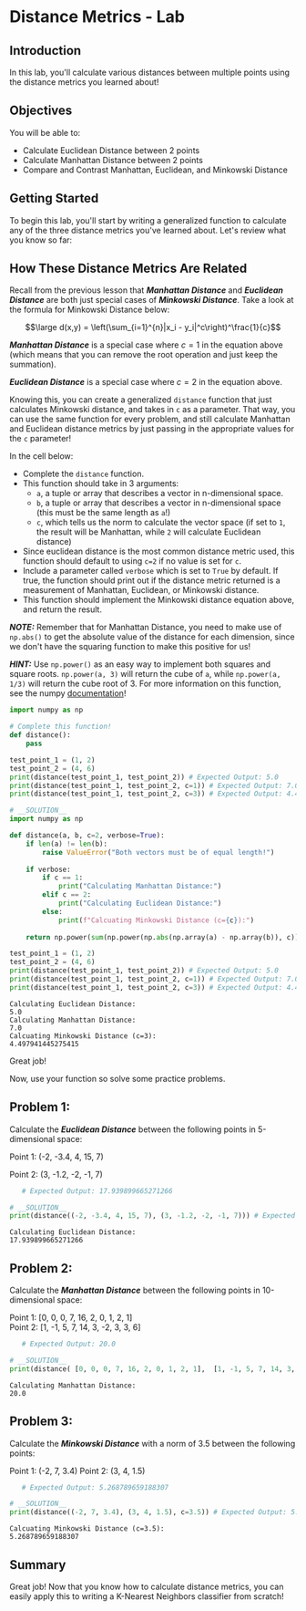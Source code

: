 
# Distance Metrics - Lab

## Introduction

In this lab, you'll calculate various distances between multiple points using the distance metrics you learned about!

## Objectives

You will be able to:

* Calculate Euclidean Distance between 2 points
* Calculate Manhattan Distance between 2 points
* Compare and Contrast Manhattan, Euclidean, and Minkowski Distance

## Getting Started

To begin this lab, you'll start by writing a generalized function to calculate any of the three distance metrics you've learned about. Let's review what you know so far:

## How These Distance Metrics Are Related

Recall from the previous lesson that **_Manhattan Distance_** and **_Euclidean Distance_** are both just special cases of **_Minkowski Distance_**. Take a look at the formula for Minkowski Distance below:

$$\large d(x,y) = \left(\sum_{i=1}^{n}|x_i - y_i|^c\right)^\frac{1}{c}$$  

**_Manhattan Distance_** is a special case where $c=1$ in the equation above (which means that you can remove the root operation and just keep the summation).  

**_Euclidean Distance_** is a special case where $c=2$ in the equation above.

Knowing this, you can create a generalized `distance` function that just calculates Minkowski distance, and takes in `c` as a parameter. That way, you can use the same function for every problem, and still calculate Manhattan and Euclidean distance metrics by just passing in the appropriate values for the `c` parameter!

In the cell below:

* Complete the `distance` function. 
* This function should take in 3 arguments:
    * `a`, a tuple or array that describes a vector in n-dimensional space. 
    * `b`, a tuple or array that describes a vector in n-dimensional space (this must be the same length as `a`!)
    * `c`, which tells us the norm to calculate the vector space (if set to `1`, the result will be Manhattan, while `2` will calculate Euclidean distance)
* Since euclidean distance is the most common distance metric used, this function should default to using `c=2` if no value is set for `c`.
* Include a parameter called `verbose` which is set to `True` by default. If true, the function should print out if the distance metric returned is a measurement of Manhattan, Euclidean, or Minkowski distance.  
* This function should implement the Minkowski distance equation above, and return the result. 

**_NOTE:_**  Remember that for Manhattan Distance, you need to make use of `np.abs()` to get the absolute value of the distance for each dimension, since we don't have the squaring function to make this positive for us!

**_HINT:_** Use `np.power()` as an easy way to implement both squares and square roots. `np.power(a, 3)` will return the cube of `a`, while `np.power(a, 1/3)` will return the cube root of 3. For more information on this function, see the numpy [documentation](https://docs.scipy.org/doc/numpy-1.15.1/reference/generated/numpy.power.html)!


```python
import numpy as np

# Complete this function! 
def distance():
    pass

test_point_1 = (1, 2)
test_point_2 = (4, 6)
print(distance(test_point_1, test_point_2)) # Expected Output: 5.0
print(distance(test_point_1, test_point_2, c=1)) # Expected Output: 7.0
print(distance(test_point_1, test_point_2, c=3)) # Expected Output: 4.497941445275415
```


```python
# __SOLUTION__ 
import numpy as np

def distance(a, b, c=2, verbose=True):
    if len(a) != len(b):
        raise ValueError("Both vectors must be of equal length!")
    
    if verbose:
        if c == 1:
            print("Calculating Manhattan Distance:")
        elif c == 2:
            print("Calculating Euclidean Distance:")
        else:
            print(f"Calcuating Minkowski Distance (c={c}):")
            
    return np.power(sum(np.power(np.abs(np.array(a) - np.array(b)), c)), 1/c)

test_point_1 = (1, 2)
test_point_2 = (4, 6)
print(distance(test_point_1, test_point_2)) # Expected Output: 5.0
print(distance(test_point_1, test_point_2, c=1)) # Expected Output: 7.0
print(distance(test_point_1, test_point_2, c=3)) # Expected Output: 4.497941445275415
```

    Calculating Euclidean Distance:
    5.0
    Calculating Manhattan Distance:
    7.0
    Calcuating Minkowski Distance (c=3):
    4.497941445275415


Great job! 

Now, use your function so solve some practice problems.

## Problem 1:

Calculate the **_Euclidean Distance_** between the following points in 5-dimensional space:

Point 1: (-2, -3.4, 4, 15, 7)

Point 2: (3, -1.2, -2, -1, 7)


```python
   # Expected Output: 17.939899665271266
```


```python
# __SOLUTION__ 
print(distance((-2, -3.4, 4, 15, 7), (3, -1.2, -2, -1, 7))) # Expected Output: 17.939899665271266
```

    Calculating Euclidean Distance:
    17.939899665271266


## Problem 2:

Calculate the **_Manhattan Distance_** between the following points in 10-dimensional space:

Point 1: \[0, 0, 0, 7, 16, 2, 0, 1, 2, 1\]  
Point 2: \[1, -1, 5, 7, 14, 3, -2, 3, 3, 6\]


```python
   # Expected Output: 20.0
```


```python
# __SOLUTION__ 
print(distance( [0, 0, 0, 7, 16, 2, 0, 1, 2, 1],  [1, -1, 5, 7, 14, 3, -2, 3, 3, 6], c=1)) # Expected Output: 20.0
```

    Calculating Manhattan Distance:
    20.0


## Problem 3: 

Calculate the **_Minkowski Distance_** with a norm of 3.5 between the following points:

Point 1: (-2, 7, 3.4)
Point 2: (3, 4, 1.5)


```python
   # Expected Output: 5.268789659188307
```


```python
# __SOLUTION__ 
print(distance((-2, 7, 3.4), (3, 4, 1.5), c=3.5)) # Expected Output: 5.268789659188307
```

    Calcuating Minkowski Distance (c=3.5):
    5.268789659188307


## Summary

Great job! Now that you know how to calculate distance metrics, you can easily apply this to writing a K-Nearest Neighbors classifier from scratch!

